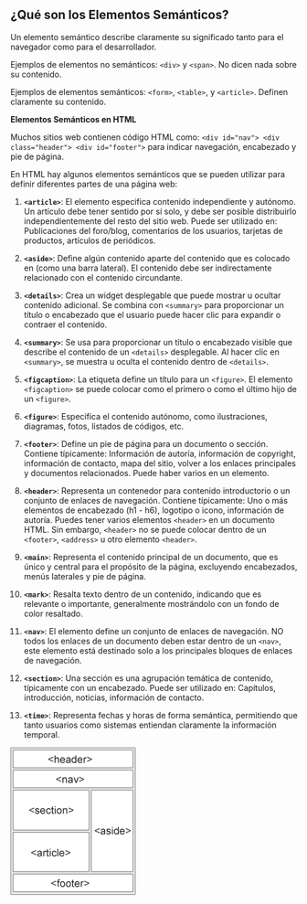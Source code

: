 ## ¿Qué son los Elementos Semánticos?

Un elemento semántico describe claramente su significado tanto para el navegador como para el desarrollador.

Ejemplos de elementos no semánticos: `<div>` y `<span>`. No dicen nada sobre su contenido.

Ejemplos de elementos semánticos: `<form>`, `<table>`, y `<article>`. Definen claramente su contenido.

**Elementos Semánticos en HTML**

Muchos sitios web contienen código HTML como: `<div id="nav"> <div class="header"> <div id="footer">` para indicar navegación, encabezado y pie de página.

En HTML hay algunos elementos semánticos que se pueden utilizar para definir diferentes partes de una página web:

1. **`<article>`**: El elemento especifica contenido independiente y autónomo.
   Un artículo debe tener sentido por sí solo, y debe ser posible distribuirlo independientemente del resto del sitio web. Puede ser utilizado en: Publicaciones del foro/blog, comentarios de los usuarios, tarjetas de productos, artículos de periódicos.

2. **`<aside>`**: Define algún contenido aparte del contenido que es colocado en (como una barra lateral). El contenido debe ser indirectamente relacionado con el contenido circundante.

3. **`<details>`**: Crea un widget desplegable que puede mostrar u ocultar contenido adicional. Se combina con `<summary>` para proporcionar un título o encabezado que el usuario puede hacer clic para expandir o contraer el contenido.

4. **`<summary>`**: Se usa para proporcionar un título o encabezado visible que describe el contenido de un `<details>` desplegable. Al hacer clic en `<summary>`, se muestra u oculta el contenido dentro de `<details>`.

5. **`<figcaption>`**: La etiqueta define un título para un `<figure>`. El elemento `<figcaption>` se puede colocar como el primero o como el último hijo de un `<figure>`.

6. **`<figure>`**: Especifica el contenido autónomo, como ilustraciones, diagramas, fotos, listados de códigos, etc.

7. **`<footer>`**: Define un pie de página para un documento o sección. Contiene típicamente: Información de autoría, información de copyright, información de contacto, mapa del sitio, volver a los enlaces principales y documentos relacionados. Puede haber varios en un elemento.

8. **`<header>`**: Representa un contenedor para contenido introductorio o un conjunto de enlaces de navegación. Contiene típicamente: Uno o más elementos de encabezado (h1 - h6), logotipo o icono, información de autoría. Puedes tener varios elementos `<header>` en un documento HTML. Sin embargo, `<header>` no se puede colocar dentro de un `<footer>`, `<address>` u otro elemento `<header>`.

9. **`<main>`**: Representa el contenido principal de un documento, que es único y central para el propósito de la página, excluyendo encabezados, menús laterales y pie de página.

10. **`<mark>`**: Resalta texto dentro de un contenido, indicando que es relevante o importante, generalmente mostrándolo con un fondo de color resaltado.

11. **`<nav>`**: El elemento define un conjunto de enlaces de navegación. NO todos los enlaces de un documento deben estar dentro de un `<nav>`, este elemento está destinado solo a los principales bloques de enlaces de navegación.

12. **`<section>`**: Una sección es una agrupación temática de contenido, típicamente con un encabezado. Puede ser utilizado en: Capítulos, introducción, noticias, información de contacto.

13. **`<time>`**: Representa fechas y horas de forma semántica, permitiendo que tanto usuarios como sistemas entiendan claramente la información temporal.

![alt text](image.png)